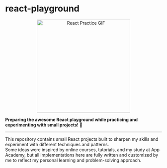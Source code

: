 # react-playground

<p align="center">
  <img src="https://media.giphy.com/media/eNAsjO55tPbgaor7ma/giphy.gif" alt="React Practice GIF" width="300" />
</p>

**Preparing the awesome React playground while practicing and experimenting with small projects! 🚀**

---

This repository contains small React projects built to sharpen my skills and experiment with different techniques and patterns.  
Some ideas were inspired by online courses, tutorials, and my study at App Academy, but all implementations here are fully written and customized by me to reflect my personal learning and problem-solving approach.
